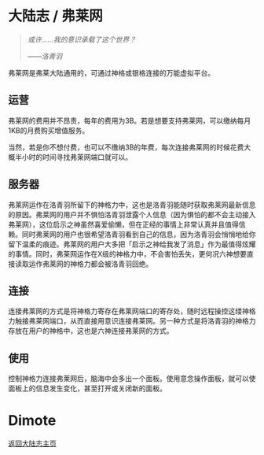 # 大陆志 / 弗莱网

> *或许......我的意识承载了这个世界？*
>
> ——*洛青羽*

弗莱网是弗莱大陆通用的，可通过神格或银格连接的万能虚拟平台。

## 运营

弗莱网的费用并不昂贵，每年的费用为3B。若是想要支持弗莱网，可以缴纳每月1KB的月费购买增值服务。

当然，若是你不想付费，也可以不缴纳3B的年费，每次连接弗莱网的时候花费大概半小时的时间寻找弗莱网端口就可以。

## 服务器

弗莱网运作在洛青羽所留下的神格力中，这也是洛青羽能随时获取弗莱网最新信息的原因。弗莱网的用户并不惧怕洛青羽泄露个人信息（因为惧怕的都不会主动接入弗莱网），这位启示之神虽然喜爱偷懒，但在正经的事情上非常认真并且值得信赖。同时弗莱网的用户也很希望洛青羽看到自己的信息，因为洛青羽会悄悄地给你留下温柔的痕迹。弗莱网的用户大多把「启示之神给我发了消息」作为最值得炫耀的事情。同时，弗莱网运作在X级的神格力中，不会害怕丢失，更何况六神想要直接读取运作弗莱网的神格力都会被洛青羽回绝。

## 连接

连接弗莱网的方式是将神格力寄存在弗莱网端口的寄存处，随时远程操控这缕神格力触接弗莱网端口，从而直接用意识连接弗莱网。另一种方式是将洛青羽的神格力存放在用户的神格中，这也是六神连接弗莱网的方式。

## 使用

控制神格力连接弗莱网后，脑海中会多出一个面板。使用意念操作面板，就可以使面板上的信息发生变化，甚至打开或关闭新的面板。

# Dimote

[返回大陆志主页](index.md/)